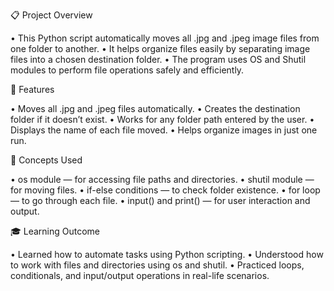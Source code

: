 📋 Project Overview

• This Python script automatically moves all .jpg and .jpeg image files from one folder to another.
• It helps organize files easily by separating image files into a chosen destination folder.
• The program uses OS and Shutil modules to perform file operations safely and efficiently.

🚀 Features

• Moves all .jpg and .jpeg files automatically.
• Creates the destination folder if it doesn’t exist.
• Works for any folder path entered by the user.
• Displays the name of each file moved.
• Helps organize images in just one run.

🧰 Concepts Used

• os module — for accessing file paths and directories.
• shutil module — for moving files.
• if-else conditions — to check folder existence.
• for loop — to go through each file.
• input() and print() — for user interaction and output.

🎓 Learning Outcome

• Learned how to automate tasks using Python scripting.
• Understood how to work with files and directories using os and shutil.
• Practiced loops, conditionals, and input/output operations in real-life scenarios.

